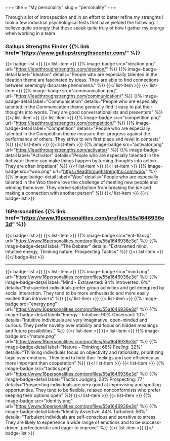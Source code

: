 +++
title = "My personality"
slug = "personality"
+++

Through a lot of introspection and in an effort to better refine my strenghts I took a few industrial psychological tests that have yielded the following. I believe quite strongly that these speak quite truly of how I gather my energy when working in a team

### Gallups Strengths Finder {{% link href="https://www.gallupstrengthscenter.com/" %}}
{{< badge-list >}}
  {{< list-item >}}
    {{% image-badge src="ideation.png" url="https://leadthroughstrengths.com/ideation/" %}} 
    {{% image-badge-detail label="Ideation" details="People who are especially talented in the Ideation theme are fascinated by ideas. They are able to find connections between seemingly disparate phenomena." %}} 
  {{</ list-item >}}
  {{< list-item >}}
    {{% image-badge src="communication.png" url="https://leadthroughstrengths.com/communication/" %}}
    {{% image-badge-detail label="Communication" details="People who are especially talented in the Communication theme generally find it easy to put their thoughts into words. They are good conversationalists and presenters"  %}}
  {{</ list-item >}}
  {{< list-item >}}
    {{% image-badge src="competition.png" url="https://leadthroughstrengths.com/competition/" %}}
    {{% image-badge-detail label="Competition" details="People who are especially talented in the Competition theme measure their progress against the performance of others. They strive to win first place and revel in contests"  %}}
  {{</ list-item >}}
  {{< list-item >}}
    {{% image-badge src="activator.png" url="https://leadthroughstrengths.com/activator/" %}}
    {{% image-badge-detail label="Activator" details="People who are especially talented in the Activator theme can make things happen by turning thoughts into action. They are often impatient"  %}}
  {{</ list-item >}}
  {{< list-item >}}
    {{% image-badge src="woo.png" url="https://leadthroughstrengths.com/woo/" %}}
    {{% image-badge-detail label="Woo" details="People who are especially talented in the Woo theme love the challenge of meeting new people and winning them over. They derive satisfaction from breaking the ice and making a connection with another person"  %}}
  {{</ list-item >}}
{{</ badge-list >}}

### 16Personalities {{% link href="https://www.16personalities.com/profiles/55a1646936e3d" %}}
{{< badge-list >}}
    {{< list-item >}}
      {{% image-badge src="ent-16.svg" url="https://www.16personalities.com/profiles/55a1646936e3d" %}} 
      {{% image-badge-detail label="The Debater" details="Extraverted mind, Intuitive energy, Thinking nature, Prospecting Tactics" %}} 
    {{</ list-item >}}
{{</ badge-list >}}
- - -
{{< badge-list >}}
 {{< list-item >}}
    {{% image-badge src="mind.png" url="https://www.16personalities.com/profiles/55a1646936e3d" %}} 
    {{% image-badge-detail label="Mind - Extraverted: 94% Introverted: 6%" details="Extraverted individuals prefer group activities and get energized by social interaction. They tend to be more enthusiastic and more easily excited than introverts" %}} 
  {{</ list-item >}}
  {{< list-item >}}
    {{% image-badge src="energy.png" url="https://www.16personalities.com/profiles/55a1646936e3d" %}} 
    {{% image-badge-detail label="Energy - Intuitive: 90% Observant: 10%" details="Intuitive individuals are very imaginative, open-minded and curious. They prefer novelty over stability and focus on hidden meanings and future possibilities." %}} 
  {{</ list-item >}}
  {{< list-item >}}
    {{% image-badge src="nature.png" url="https://www.16personalities.com/profiles/55a1646936e3d" %}} 
    {{% image-badge-detail label="Nature - Thinking: 68% Feeling: 32%" details="Thinking individuals focus on objectivity and rationality, prioritizing logic over emotions. They tend to hide their feelings and see efficiency as more important than cooperation" %}} 
  {{</ list-item >}}
  {{< list-item >}}
    {{% image-badge src="tactics.png" url="https://www.16personalities.com/profiles/55a1646936e3d" %}} 
    {{% image-badge-detail label="Tactics Judging: 23% Prospecting: 77" details="Prospecting individuals are very good at improvising and spotting opportunities. They tend to be flexible, relaxed nonconformists who prefer keeping their options open" %}} 
  {{</ list-item >}}
  {{< list-item >}}
    {{% image-badge src="identity.png" url="https://www.16personalities.com/profiles/55a1646936e3d" %}} 
    {{% image-badge-detail label="Identity Assertive: 44% Turbulent: 56%" details="Turbulent individuals are self-conscious and sensitive to stress. They are likely to experience a wide range of emotions and to be success-driven, perfectionistic and eager to improve" %}} 
  {{</ list-item >}}
{{</ badge-list >}}